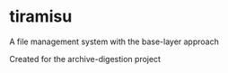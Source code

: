 # tiramisu
 A file management system with the base-layer approach

 Created for the archive-digestion project
